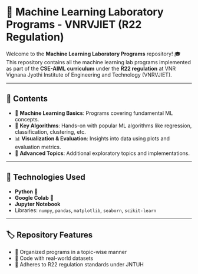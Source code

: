 # 🌟 Machine Learning Laboratory Programs - VNRVJIET (R22 Regulation)  

Welcome to the **Machine Learning Laboratory Programs** repository! 🎓  
This repository contains all the machine learning lab programs implemented as part of the **CSE-AIML curriculum** under the **R22 regulation** at VNR Vignana Jyothi Institute of Engineering and Technology (VNRVJIET).  

---

## 📜 **Contents**  
- 🧠 **Machine Learning Basics**: Programs covering fundamental ML concepts.  
- 🤖 **Key Algorithms**: Hands-on with popular ML algorithms like regression, classification, clustering, etc.  
- 📊 **Visualization & Evaluation**: Insights into data using plots and evaluation metrics.  
- 🚀 **Advanced Topics**: Additional exploratory topics and implementations.  

---

## 🔧 **Technologies Used**  
- **Python** 🐍  
- **Google Colab** 📓
- **Jupyter Notebook**
- Libraries: `numpy`, `pandas`, `matplotlib`, `seaborn`, `scikit-learn`  

---

## 🏷️ **Repository Features**  
- 🔹 Organized programs in a topic-wise manner  
- 🔹 Code with real-world datasets  
- 🔹 Adheres to R22 regulation standards under JNTUH  

